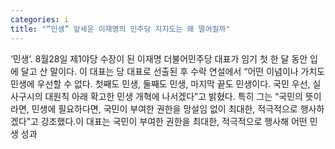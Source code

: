 ```yaml
---
categories: i
title: "“민생” 앞세운 이재명의 민주당 지지도는 왜 떨어질까"
---
```

‘민생’. 8월28일 제1야당 수장이 된 이재명 더불어민주당 대표가 임기 첫 한 달 동안 입에 달고 산 말이다. 이 대표는 당 대표로 선출된 후 수락 연설에서 “어떤 이념이나 가치도 민생에 우선할 수 없다. 첫째도 민생, 둘째도 민생, 마지막 끝도 민생이다. 국민 우선, 실사구시의 대원칙 아래 확고한 민생 개혁에 나서겠다”고 밝혔다. 특히 그는 “국민의 뜻이라면, 민생에 필요하다면, 국민이 부여한 권한을 망설임 없이 최대한, 적극적으로 행사하겠다”고 강조했다.이 대표는 국민이 부여한 권한을 최대한, 적극적으로 행사해 어떤 민생 성과